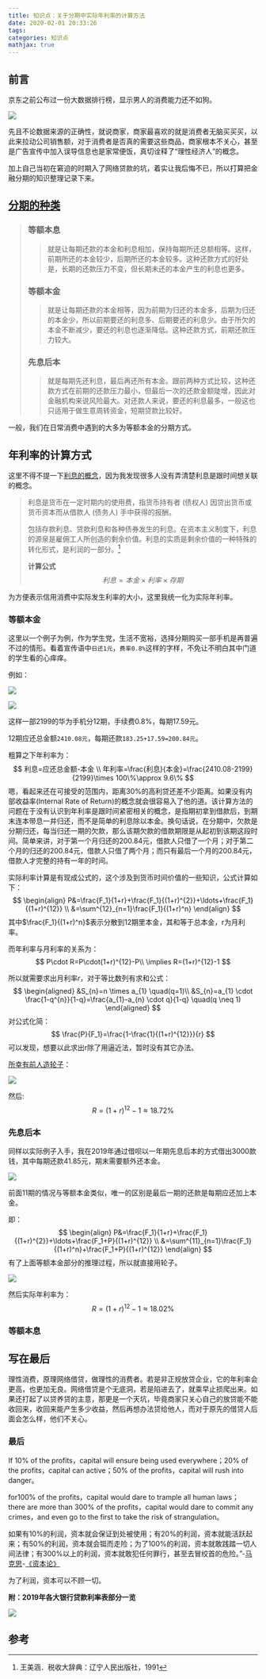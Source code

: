 ```yaml
---
title: 知识点：关于分期中实际年利率的计算方法
date: 2020-02-01 20:33:26
tags:
categories: 知识点
mathjax: true
---
```


## 前言

京东之前公布过一份大数据排行榜，显示男人的消费能力还不如狗。

![](https://raw.githubusercontent.com/a347807131/ms/master/images/20200201204212.png)

先且不论数据来源的正确性，就说商家，商家最喜欢的就是消费者无脑买买买，以此来拉动公司销售额，对于消费者是否真的需要这些商品，商家根本不关心，甚至是广告宣传中加入误导信息也是家常便饭，真切诠释了“理性经济人”的概念。

加上自己当初在窘迫的时期入了网络贷款的坑，着实让我后悔不已，所以打算把金融分期的知识整理记录下来。

## [分期的种类](https://zhidao.baidu.com/question/937301741337321652.html )

> ### 等额本息
>
> > 就是让每期还款的本金和利息相加，保持每期所还总额相等。这样，前期所还的本金较少，后期所还的本金较多。这种还款方式的好处是，长期的还款压力不变，但长期未还的本金产生的利息也更多。
>
> ### 等额本金
>
> > 就是让每期还款的本金相等，因为前期为归还的本金多，后期为归还的本金少，所以前期要还的利息多、后期要还的利息少。由于所欠的本金不断减少，要还的利息也逐渐降低。这种还款方式，前期还款压力较大。
>
> ### 先息后本
>
> > 就是每期先还利息，最后再还所有本金。跟前两种方式比较，这种还款方式在前期的还款压力最小，但最后一次的还款金额陡增，因此对金融机构来说风险最大。对还款人来说，要还的利息最多，一般这也只适用于做生意周转资金，短期贷款比较好。

一般，我们在日常消费中遇到的大多为等额本金的分期方式。

## 年利率的计算方式

这里不得不提一下[利息的概念](https://baike.baidu.com/item/%E5%B9%B4%E5%88%A9%E7%8E%87/8247785?fr=aladdin(https://baike.baidu.com/item/年利率/8247785?fr=aladdin))，因为我发现很多人没有弄清楚利息是跟时间想关联的概念。

> 利息是货币在一定时期内的使用费，指货币持有者 (债权人) 因贷出货币或货币资本而从借款人 (债务人) 手中获得的报酬。
>
> 包括存款利息、贷款利息和各种债券发生的利息。在资本主义制度下，利息的源泉是雇佣工人所创造的剩余价值。利息的实质是剩余价值的一种特殊的转化形式，是利润的一部分。[^1]
>
> **计算公式**
> $$
> 利息=本金\times 利率 \times 存期
> $$

为方便表示信用消费中实际发生利率的大小，这里我统一化为实际年利率。

### 等额本金

这里以一个例子为例，作为学生党，生活不宽裕，选择分期购买一部手机是再普遍不过的情形。看着宣传语中`日还1元`，`费率0.8%`这样的字样，不免让不明白其中门道的学生看的心痒痒。

例如：

![](https://raw.githubusercontent.com/a347807131/ms/master/images/20200201221735.png)

![](https://raw.githubusercontent.com/a347807131/ms/master/images/20200201222649.png)

这样一部2199的华为手机分12期，手续费0.8%，每期17.59元。

12期应还总金额`2410.08元`，每期还款`183.25+17.59=200.84元`。

粗算之下年利率为：
$$
利息=应还总金额-本金 \\
年利率=\frac{利息}{本金}=\frac{2410.08-2199}{2199}\times 100\%\approx 9.6\%
$$
嗯，看起来还在可接受的范围内，距离30%的高利贷还差不少距离。如果没有内部收益率(Internal Rate of  Return)的概念就会很容易入了他的道。该计算方法的问题在于没有认识到年利率是跟时间紧密相关的概念，是指期初拿到借款后，到期末连本带息一并归还，而不是简单的利息除以本金。换句话说，在分期中，欠款是分期归还，每当归还一期的欠款，那么该期欠款的借款期限是从起初到该期这段时间。简单来讲，对于第一个月归还的200.84元，借款人只借了一个月；对于第二个月的归还的200.84元，借款人只借了两个月；而只有最后一个月的200.84元，借款人才完整的持有一年的时间。

实际利率计算是有现成公式的，这个涉及到货币时间价值的一些知识，公式计算如下：
$$
\begin{align}
P&=\frac{F_1}{1+r}+\frac{F_1}{(1+r)^{2}}+\ldots+\frac{F_1}{(1+r)^{12}} \\
&=\sum^{12}_{n=1}\frac{F_1}{(1+r)^n}
\end{align}
$$
其中$\frac{F_1}{(1+r)^n}$表示分散到12期里本金，其和等于总本金，r为月利率。

而年利率与月利率的关系为：
$$
P\cdot R=P\cdot(1+r)^{12}-P\\
\implies R=(1+r)^{12}-1
$$


所以就需要求出月利率$r$，对于等比数列有求和公式：
$$
\begin{aligned}
&S_{n}=n \times a_{1} \quad(q=1)\\
&S_{n}=a_{1} \cdot \frac{1-q^{n}}{1-q}=\frac{a_{1}-a_{n} \cdot q}{1-q} \quad(q \neq 1)
\end{aligned}
$$
对公式化简：
$$
\frac{P}{F_1}=\frac{1-\frac{1}{(1+r)^{12}}}{r}
$$
可以发现，想要以此求出r除了用逼近法，暂时没有其它办法。

[所幸有前人造轮子](https://www.iguuu.com/app/irr)：

![](https://raw.githubusercontent.com/a347807131/ms/master/images/20200201232701.png)

然后:
$$
R=(1+r)^{12}-1\approx18.72\%
$$

### 先息后本

同样以实际例子入手，我在2019年通过借呗以一年期先息后本的方式借出3000款钱，其中每期还款41.85元，期末需要额外还本金。

![](https://raw.githubusercontent.com/a347807131/ms/master/images/20200202000659.png)

前面11期的情况与等额本金类似，唯一的区别是最后一期的还款是每期应还加上本金。

即：
$$
\begin{align}
P&=\frac{F_1}{1+r}+\frac{F_1}{(1+r)^{2}}+\ldots+\frac{F_1+P}{(1+r)^{12}} \\
&=\sum^{11}_{n=1}\frac{F_1}{(1+r)^n}+\frac{F_1+P}{(1+r)^{12}}
\end{align}
$$
有了上面等额本金部分的推理过程，所以就直接用轮子。

![](https://raw.githubusercontent.com/a347807131/ms/master/images/20200201235710.png)

然后实际年利率为：
$$
R=(1+r)^{12}-1\approx18.02\%
$$

### 等额本息

## 写在最后

理性消费，原理网络借贷，做理性的消费者。若是非正规放贷企业，它的年利率会更高，也更加无良。网络借贷是个无底洞，若是陷进去了，就乘早止损爬出来。如果还打起了以贷养贷的主意，那更是一个天坑，毕竟商家只关心自己的放贷能不能收回来，收回来能产生多少收益，然后再想办法贷给他人，而对于原先的借贷人后面会怎么样，他们不关心。

### 最后

If 10% of the profits，capital will ensure being used everywhere；20% of the profits，capital can active；50% of the profits，capital will rush into danger。

for100% of the profits，capital would dare to trample all human laws； there are more than 300% of the profits，capital would dare to commit any crimes，and even go to the first to take the risk of strangulation。

如果有10%的利润，资本就会保证到处被使用；有20%的利润，资本就能活跃起来；有50%的利润，资本就会铤而走险；为了100%的利润，资本就敢践踏一切人间法律；有300%以上的利润，资本就敢犯任何罪行，甚至去冒绞首的危险。”-[马克思](https://www.baidu.com/s?wd=马克思&tn=SE_PcZhidaonwhc_ngpagmjz&rsv_dl=gh_pc_zhidao)-[《资本论》](https://www.baidu.com/s?wd=《资本论》&tn=SE_PcZhidaonwhc_ngpagmjz&rsv_dl=gh_pc_zhidao)

为了利润，资本可以不顾一切。

**附：2019年各大银行贷款利率表部分一览**

![](https://raw.githubusercontent.com/a347807131/ms/master/images/20200202001331.png)

## 参考

[1]:https://www.cnblogs.com/Yang-Sen/p/11227108.html	"用数据分析计算分期消费利率"


[^1]: 王美涵．税收大辞典：辽宁人民出版社，1991
